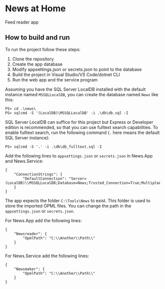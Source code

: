 # News at Home
Feed reader app

## How to build and run

To run the project follow these steps:

1. Clone the repository
2. Create the app database
3. Modify appsettings.json or secrets.json to point to the database
4. Build the project in Visual Studio/VS Code/dotnet CLI
5. Run the web app and the service program

Assuming you have the SQL Server LocalDB installed with the default instance named `MSSQLLocalDB`, you can create the database named `News` like this:

```
PS> cd .\news\
PS> sqlcmd -S '(LocalDB)\MSSQLLocalDB' -i .\db\db.sql -I
```

SQL Server LocalDB can suffice for this project but Express or Developer edition is recommended, so that you can use fulltext search capabilities. To enable fulltext search, run the following command (`.` here means the default SQL Server instance):

```
PS> sqlcmd -S '.' -i .\db\db_fulltext.sql -I
```

Add the following lines to `appsettings.json` or `secrets.json` in News.App and News.Service:
```
{
    "ConnectionStrings": {
        "DefaultConnection": "Server=(LocalDB)\\MSSQLLocalDB;Database=News;Trusted_Connection=True;MultipleActiveResultSets=true"
    }
}
```

The app expects the folder `C:\Tools\News` to exist. This folder is used to store the imported OPML files. You can change the path in the `appsettings.json` or `secrets.json`.

For News.App add the following lines:
```
{
    "Newsreader": {
        "OpmlPath": "C:\\Another\\Path\\"
    }
}
```

For News.Service add the following lines:
```
{
    "Newsmaker": {
        "OpmlPath": "C:\\Another\\Path\\"
    }
}
```